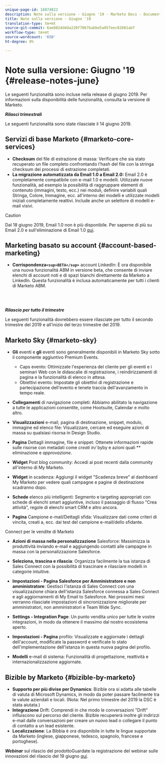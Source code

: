 ```yaml
---
unique-page-id: 18874822
description: Note sulla versione - Giugno '19 - Marketo Docs - Documentazione prodotto
title: Note sulla versione - Giugno '19
translation-type: tm+mt
source-git-commit: 6ae882dddda220f7067babbe5a057eec82601abf
workflow-type: tm+mt
source-wordcount: '650'
ht-degree: 0%

---
```



# Note sulla versione: Giugno &#39;19 {#release-notes-june}

Le seguenti funzionalità sono incluse nella release di giugno 2019. Per informazioni sulla disponibilità delle funzionalità, consulta la versione di Marketo.

***Rilasci trimestrali***

Le seguenti funzionalità sono state rilasciate il 14 giugno 2019.

## Servizi di base Marketo {#marketo-core-services}

* **Checksum** del file di estrazione di massa: Verificare che sia stato recuperato un file completo confrontando l&#39;hash del file con la stringa checksum dei processi di estrazione completati.
* **La migrazione automatizzata da Email 1.0 a Email 2.0:** Email 2.0 è completamente compatibile con e-mail 1.0 e modelli. Utilizzate nuove funzionalità, ad esempio la possibilità di raggruppare elementi di contenuto (immagini, testo, ecc.) nei moduli, definire variabili quali Stringa, Colore, Immagine, ecc. all&#39;interno dei modelli e utilizzate modelli iniziali completamente reattivi. Include anche un selettore di modelli e-mail visivi.

>[!CAUTION]
>
>Dal 18 giugno 2019, Email 1.0 non è più disponibile. Per saperne di più su Email 2.0 e sull&#39;eliminazione di Email 1.0 [qui](https://nation.marketo.com/docs/DOC-7038).

## Marketing basato su account {#account-based-marketing}

* **Corrispondenza`<sup>BETA</sup>`**  account LinkedIn: È ora disponibile una nuova funzionalità ABM in versione beta, che consente di inviare elenchi di account noti e di spazi bianchi direttamente da Marketo a LinkedIn. Questa funzionalità è inclusa automaticamente per tutti i clienti di Marketo ABM.

<br> 

***Rilascio per tutto il trimestre***

Le seguenti funzionalità dovrebbero essere rilasciate per tutto il secondo trimestre del 2019 e all&#39;inizio del terzo trimestre del 2019.

## Marketo Sky {#marketo-sky}

* **Gli** eventi e  **gli** eventi sono generalmente disponibili in Marketo Sky sotto il componente aggiuntivo Premium Events.

   * Caps evento: Ottimizzate l&#39;esperienza del cliente per gli eventi e i seminari Web con le didascalie di registrazione, i reindirizzamenti di pagina e la funzionalità di elenco in attesa.
   * Obiettivi evento: Impostate gli obiettivi di registrazione e partecipazione dell&#39;evento e tenete traccia dell&#39;avanzamento in tempo reale.

* **Collegamenti** di navigazione completi: Abbiamo abilitato la navigazione a tutte le applicazioni consentite, come Hootsuite, Calendar e molto altro.
* **Visualizzazioni** e-mail, pagina di destinazione, snippet, modulo, immagine ed elenco file: Visualizzare, cercare ed eseguire azioni di massa su qualsiasi risorsa in Design Studio.
* **Pagina** Dettagli immagine, file e snippet: Ottenete informazioni rapide sulle risorse con metadati come  *creati in/* byby e azioni quali  ** eliminazione e  *approvazione*.
* **Widget** Post blog community: Accedi ai post recenti dalla community all&#39;interno di My Marketo.
* **Widget** in scadenza: Aggiungi il widget &quot;Scadenza breve&quot; al dashboard My Marketo per vedere quali campagne e pagine di destinazione scadranno dopo.
* **Schede** elenco più intelligenti: Segmento e targeting appropriati con schede di elenchi smart aggiuntive, incluso il passaggio di flusso &quot;Crea attività&quot;, regole di elenchi smart CRM e altro ancora.
* **Pagina** Campione e-mail/Dettagli sfida: Visualizzare dati come criteri di vincita, creati a, ecc. dai test del campione e-mail/dello sfidante.

Connect per le vendite di Marketo

* **Azioni di massa nella personalizzazione** Salesforce: Massimizza la produttività inviando e-mail e aggiungendo contatti alle campagne in massa con la personalizzazione Salesforce.
* **Seleziona, trascina e rilascia**: Organizza facilmente la tua istanza di Sales Connect con la possibilità di trascinare e rilasciare modelli in categorie intuitive.
* **Impostazioni - Pagina Salesforce per Amministratore e non amministratore**: Gestisci l&#39;istanza di Sales Connect con una visualizzazione chiara dell&#39;istanza Salesforce connessa a Sales Connect e agli aggiornamenti di My Email to Salesforce. Nei prossimi mesi verranno rilasciate impostazioni di sincronizzazione migliorate per amministratori, non amministratori e Team Wide Sync.
* **Settings - Integration Page**: Un punto vendita unico per tutte le vostre integrazioni, in modo da ottenere il massimo dal nostro ecosistema aperto.
* **Impostazioni - Pagina** profilo: Visualizzate e aggiornate i dettagli dell&#39;account, modificate la password e verificate lo stato dell&#39;implementazione dell&#39;istanza in questa nuova pagina del profilo.

* **Modelli** e-mail di sistema: Funzionalità di progettazione, reattività e internazionalizzazione aggiornate.

## Bizible by Marketo {#bizible-by-marketo}

* **Supporto per più divise per Dynamics**: Bizible ora si adatta alle tabelle di valuta di Microsoft Dynamics, in modo da poter passare facilmente tra le valute aziendali e locali. (Nota: Nel primo trimestre del 2019 la DSC è stata aiutata.)
* **Integrazione** Drift: Comprendi in che modo le conversazioni &quot;Drift&quot; influiscono sul percorso del cliente. Bizible recupererà inoltre gli indirizzi e-mail dalle conversazioni per creare un nuovo lead o collegare il punto di contatto a un lead esistente.
* **Localizzazione**: La Bibbia è ora disponibile in tutte le lingue supportate da Marketo (inglese, giapponese, tedesco, spagnolo, francese e portoghese).

***Webinar*** sul rilascio del prodottoGuardate la registrazione del webinar sulle innovazioni del rilascio del 19 giugno  [qui](https://engage.marketo.com/Marketo-June-Product-Release-2019-On-Demand.html).
